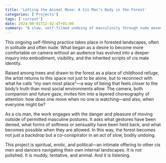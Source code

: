 ```yaml
---
title: 'Letting the Animal Move: A Cis Man’s Body in the Forest'
categories: ['Projects']
tags: ['current']
date: 2024-08-01T12:42:47+01:00
summary: "A slow, self-filmed undoing of masculinity through nude movement in the forest—where the body remembers, listens, and begins to unlearn."
---
```


This ongoing self-filming practice takes place in forested landscapes, often in solitude and often nude. What began as a desire to become more comfortable on camera without an audience has evolved into a deeper inquiry into embodiment, visibility, and the inherited scripts of cis male identity.

Raised among trees and drawn to the forest as a place of childhood refuge, the artist returns to this space not just to be alone, but to reconnect with what he calls “my own most place”—a way of being that feels closer to the body’s truth than most social environments allow. The camera, both companion and future gaze, invites him into a layered choreography of attention: how does one move when no one is watching—and also, when everyone might be?

As a cis man, the work engages with the danger and pleasure of moving outside of permitted masculine postures. It asks what gestures have been denied, what forms of softness or sensuality have been held back, and what becomes possible when they are allowed. In this way, the forest becomes not just a backdrop but a co-conspirator in an act of slow, bodily undoing.

This project is spiritual, erotic, and political—an intimate offering to other cis men and dancers navigating their own internal landscapes. It is not polished. It is muddy, tentative, and animal. And it is listening.
